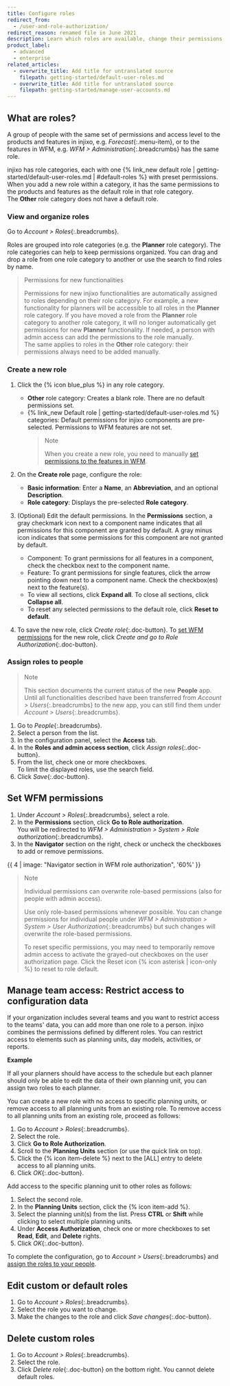 ```yaml
---
title: Configure roles
redirect_from:
  - /user-and-role-authorization/
redirect_reason: renamed file in June 2021
description: Learn which roles are available, change their permissions, create new roles, and assign roles to people.
product_label:
  - advanced
  - enterprise
related_articles:
  - overwrite_title: Add title for untranslated source
    filepath: getting-started/default-user-roles.md
  - overwrite_title: Add title for untranslated source
    filepath: getting-started/manage-user-accounts.md
---
```


## What are roles?

A group of people with the same set of permissions and access level to the products and features in injixo, e.g. _Forecast_{:.menu-item}, or to the features in WFM, e.g. _WFM > Administration_{:.breadcrumbs} has the same role.

injixo has role categories, each with one {% link_new default role | getting-started/default-user-roles.md | #default-roles %} with preset permissions. When you add a new role within a category, it has the same permissions to the products and features as the default role in that role category.<br>
The **Other** role category does not have a default role.

### View and organize roles

Go to _Account > Roles_{:.breadcrumbs}.

Roles are grouped into role categories (e.g. the **Planner** role category). The role categories can help to keep permissions organized. You can drag and drop a role from one role category to another or use the search to find roles by name.

> Permissions for new functionalities
>
> Permissions for new injixo functionalities are automatically assigned to roles depending on their role category. For example, a new functionality for planners will be accessible to all roles in the **Planner** role category. If you have moved a role from the **Planner** role category to another role category, it will no longer automatically get permissions for new **Planner** functionality. If needed, a person with admin access can add the permissions to the role manually.<br> The same applies to roles in the **Other** role category: their permissions always need to be added manually.

### Create a new role

1. Click the {% icon blue_plus %} in any role category.

   - **Other** role category: Creates a blank role. There are no default permissions set.
   - {% link_new Default role | getting-started/default-user-roles.md %} categories: Default permissions for injixo components are pre-selected. Permissions to WFM features are not set.
     > Note
     >
     > When you create a new role, you need to manually [set permissions to the features in WFM](#set-wfm-permissions).

2. On the **Create role** page, configure the role:

   - **Basic information**: Enter a **Name**, an **Abbreviation**, and an optional **Description**.
   - **Role category**: Displays the pre-selected **Role category**.

3. (Optional) Edit the default permissions. In the **Permissions** section, a gray checkmark icon next to a component name indicates that all permissions for this component are granted by default. A gray minus icon indicates that some permissions for this component are not granted by default.
   - Component: To grant permissions for all features in a component, check the checkbox next to the component name.
   - Feature: To grant permissions for single features, click the arrow pointing down next to a component name. Check the checkbox(es) next to the feature(s).
   - To view all sections, click **Expand all**. To close all sections, click **Collapse all**.
   - To reset any selected permissions to the default role, click **Reset to default**.
4. To save the new role, click _Create role_{:.doc-button}. To [set WFM permissions](#set-wfm-permissions) for the new role, click _Create and go to Role Authorization_{:.doc-button}.

### Assign roles to people

> Note
>
> This section documents the current status of the new **People** app. Until all functionalities described have been transferred from _Account > Users_{:.breadcrumbs} to the new app, you can still find them under _Account > Users_{:.breadcrumbs}.

1. Go to _People_{:.breadcrumbs}.
2. Select a person from the list.
3. In the configuration panel, select the **Access** tab.
4. In the **Roles and admin access section**, click _Assign roles_{:.doc-button}.
5. From the list, check one or more checkboxes.<br>To limit the displayed roles, use the search field.
6. Click _Save_{:.doc-button}.

## Set WFM permissions

1. Under _Account > Roles_{:.breadcrumbs}, select a role.
2. In the **Permissions** section, click **Go to Role authorization**.  
   You will be redirected to _WFM > Administration > System > Role authorization_{:.breadcrumbs}.
3. In the **Navigator** section on the right, check or uncheck the checkboxes to add or remove permissions.

{{ 4 | image: "Navigator section in WFM role authorization", '60%' }}

> Note
>
> Individual permissions can overwrite role-based permissions (also for people with admin access).
>
> Use only role-based permissions whenever possible. You can change permissions for individual people under _WFM > Administration > System > User Authorization_{:.breadcrumbs} but such changes will overwrite the role-based permissions.
>
> To reset specific permissions, you may need to temporarily remove admin access to activate the grayed-out checkboxes on the user authorization page. Click the Reset icon {% icon asterisk | icon-only %} to reset to role default.

## Manage team access: Restrict access to configuration data

If your organization includes several teams and you want to restrict access to the teams' data, you can add more than one role to a person. injixo combines the permissions defined by different roles. You can restrict access to elements such as planning units, day models, activities, or reports.

**Example**

If all your planners should have access to the schedule but each planner should only be able to edit the data of their own planning unit, you can assign two roles to each planner.

You can create a new role with no access to specific planning units, or remove access to all planning units from an existing role. To remove access to all planning units from an existing role, proceed as follows:

1. Go to _Account > Roles_{:.breadcrumbs}.
2. Select the role.
3. Click **Go to Role Authorization**.
4. Scroll to the **Planning Units** section (or use the quick link on top).
5. Click the {% icon item-delete %} next to the [ALL] entry to delete access to all planning units.
6. Click _OK_{:.doc-button}.

Add access to the specific planning unit to other roles as follows:

1. Select the second role.
2. In the **Planning Units** section, click the {% icon item-add %}.
3. Select the planning unit(s) from the list. Press **CTRL** or **Shift** while clicking to select multiple planning units.
4. Under **Access Authorization**, check one or more checkboxes to set **Read**, **Edit**, and **Delete** rights.
5. Click _OK_{:.doc-button}.

To complete the configuration, go to _Account > Users_{:.breadcrumbs} and [assign the roles to your people](#assign-roles-to-people).

## Edit custom or default roles

1. Go to _Account > Roles_{:.breadcrumbs}.
2. Select the role you want to change.
3. Make the changes to the role and click _Save changes_{:.doc-button}.

## Delete custom roles

1. Go to _Account > Roles_{:.breadcrumbs}.
2. Select the role.
3. Click _Delete role_{:.doc-button} on the bottom right. You cannot delete default roles.
